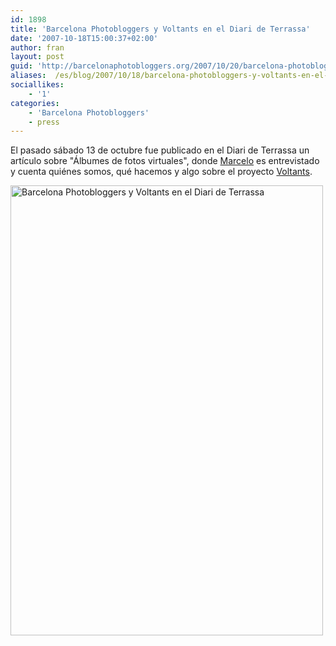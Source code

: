 ```yaml
---
id: 1898
title: 'Barcelona Photobloggers y Voltants en el Diari de Terrassa'
date: '2007-10-18T15:00:37+02:00'
author: fran
layout: post
guid: 'http://barcelonaphotobloggers.org/2007/10/20/barcelona-photobloggers-y-voltants-en-el-diari-de-terrassa/'
aliases:  /es/blog/2007/10/18/barcelona-photobloggers-y-voltants-en-el-diari-de-terrassa/
sociallikes:
    - '1'
categories:
    - 'Barcelona Photobloggers'
    - press
---
```


El pasado sábado 13 de octubre fue publicado en el Diari de Terrassa un artículo sobre "Álbumes de fotos virtuales", donde <a href="http://www.marceloaurelio.com/nocturama/">Marcelo</a> es entrevistado y cuenta quiénes somos, qué hacemos y algo sobre el proyecto <a href="http://www.voltants.com/">Voltants</a>.

<a href="http://www.flickr.com/photos/fransimo/1637481335/"><img src="/uploads/2007/10/diarideterrassa.jpg" alt="Barcelona Photobloggers y Voltants en el Diari de Terrassa" width="500" height="720" class="alignnone size-full wp-image-7521"></a>